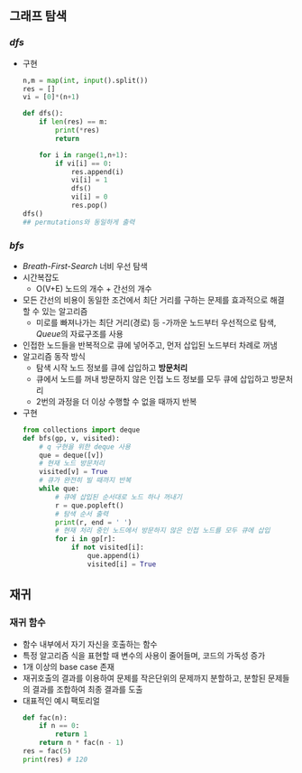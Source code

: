 ## 그래프 탐색
### *dfs*
- 구현
    ```python
    n,m = map(int, input().split())
    res = []
    vi = [0]*(n+1)

    def dfs():
        if len(res) == m:
            print(*res)
            return 

        for i in range(1,n+1):
            if vi[i] == 0:
                res.append(i)
                vi[i] = 1
                dfs()
                vi[i] = 0
                res.pop()
    dfs()
    ## permutations와 동일하게 출력
    ```
### *bfs*
- *Breath-First-Search* 너비 우선 탐색
- 시간복잡도
    - O(V+E) 노드의 개수 + 간선의 개수
- 모든 간선의 비용이 동일한 조건에서 최단 거리를 구하는 문제를 효과적으로 해결 할 수 있는 알고리즘
    - 미로를 빠져나가는 최단 거리(경로) 등
-가까운 노드부터 우선적으로 탐색, *Queue*의 자료구조를 사용
- 인접한 노드들을 반복적으로 큐에 넣어주고, 먼저 삽입된 노드부터 차례로 꺼냄
- 알고리즘 동작 방식
    - 탐색 시작 노드 정보를 큐에 삽입하고 **방문처리**
    - 큐에서 노드를 꺼내 방문하지 않은 인접 노드 정보를 모두 큐에 삽입하고 방문처리
    - 2번의 과정을 더 이상 수행할 수 없을 때까지 반복
- 구현
    ```python
    from collections import deque
    def bfs(gp, v, visited):
        # q 구현을 위한 deque 사용
        que = deque([v])
        # 현재 노드 방문처리
        visited[v] = True
        # 큐가 완전히 빌 때까지 반복
        while que:
            # 큐에 삽입된 순서대로 노드 하나 꺼내기
            r = que.popleft()
            # 탐색 순서 출력
            print(r, end = ' ')
            # 현재 처리 중인 노드에서 방문하지 않은 인접 노드를 모두 큐에 삽입
            for i in gp[r]:
                if not visited[i]:
                    que.append(i)
                    visited[i] = True
    ```
## 재귀
### 재귀 함수
- 함수 내부에서 자기 자신을 호출하는 함수
- 특정 알고리즘 식을 표현할 때 변수의 사용이 줄어들며, 코드의 가독성 증가
- 1개 이상의 base case 존재
- 재귀호출의 결과를 이용하여 문제를 작은단위의 문제까지 분할하고, 분할된 문제들의 결과를 조합하여 최종 결과를 도출
- 대표적인 예시 팩토리얼
    ```python
    def fac(n):
        if n == 0:
            return 1
        return n * fac(n - 1)
    res = fac(5)
    print(res) # 120
    ``` 

